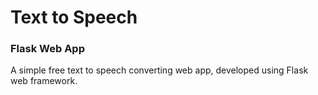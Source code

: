 # Text to Speech 
### Flask Web App

A simple free text to speech converting web app, developed using Flask web framework.
